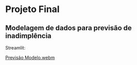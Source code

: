 # Projeto Final 
## Modelagem de dados para previsão de inadimplência

Streamlit: 

[Previsão Modelo.webm](https://github.com/user-attachments/assets/c65020bc-0503-433b-af78-7c26bd290ad7)


